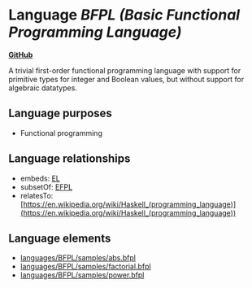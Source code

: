 # Language _BFPL (Basic Functional Programming Language)_
**[GitHub](https://github.com/softlang/yas/blob/master/languages/BFPL)**

A trivial first-order functional programming language with support for primitive types for integer and Boolean values, but without support for algebraic datatypes.

## Language purposes
* Functional programming

## Language relationships
* embeds: [EL](http://softlang.github.io/yas/languages/EL.html)
* subsetOf: [EFPL](http://softlang.github.io/yas/languages/EFPL.html)
* relatesTo: [https://en.wikipedia.org/wiki/Haskell_(programming_language)](https://en.wikipedia.org/wiki/Haskell_(programming_language))

## Language elements
* [languages/BFPL/samples/abs.bfpl](../files/languages-BFPL-samples-abs.bfpl.md)
* [languages/BFPL/samples/factorial.bfpl](../files/languages-BFPL-samples-factorial.bfpl.md)
* [languages/BFPL/samples/power.bfpl](../files/languages-BFPL-samples-power.bfpl.md)
